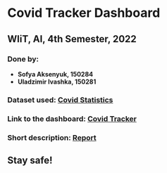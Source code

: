 # Covid Tracker Dashboard
## WIiT, AI, 4th Semester, 2022
### Done by:
 - **Sofya Aksenyuk, 150284**
 - **Uladzimir Ivashka, 150281**
### Dataset used: [Covid Statistics](https://raw.githubusercontent.com/allsuitablenamesarealreadytaken/Covid-Tracker-dashboard/main/superNewData.csv)
### Link to the dashboard: [Covid Tracker](https://saxonya.shinyapps.io/Covid-Tracker/)
### Short description: [Report](https://github.com/allsuitablenamesarealreadytaken/Covid-Tracker-dashboard/blob/main/Report.pdf)
## Stay safe!
